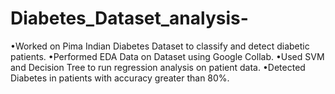 # Diabetes_Dataset_analysis-

•Worked on Pima Indian Diabetes Dataset to classify
and detect diabetic patients.
•Performed EDA Data on Dataset using Google Collab.
•Used SVM and Decision Tree to run regression
analysis on patient data.
•Detected Diabetes in patients with accuracy greater
than 80%.
